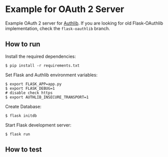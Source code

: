 # Example for OAuth 2 Server

Example OAuth 2 server for [Authlib](https://authlib.org/). If you are
looking for old Flask-OAuthlib implementation, check the `flask-oauthlib`
branch.

## How to run

Install the required dependencies:

    $ pip install -r requirements.txt

Set Flask and Authlib environment variables:

    $ export FLASK_APP=app.py
    $ export FLASK_DEBUG=1
    # disable check https
    $ export AUTHLIB_INSECURE_TRANSPORT=1

Create Database:

    $ flask initdb

Start Flask development server:

    $ flask run

## How to test
